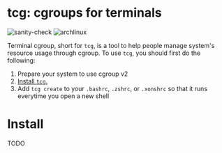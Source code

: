 # tcg: cgroups for terminals

![sanity-check](https://github.com/zasdfgbnm/tcg/workflows/sanity-check/badge.svg)
![archlinux](https://github.com/zasdfgbnm/tcg/workflows/archlinux/badge.svg)

Terminal cgroup, short for `tcg`, is a tool to help people manage system's resource usage through cgroup. To use `tcg`, you should first do the following:
1. Prepare your system to use cgroup v2
2. [Install `tcg`.](#install)
3. Add `tcg create` to your `.bashrc`, `.zshrc`, or `.xonshrc` so that it runs everytime you open a new shell

# Install

TODO